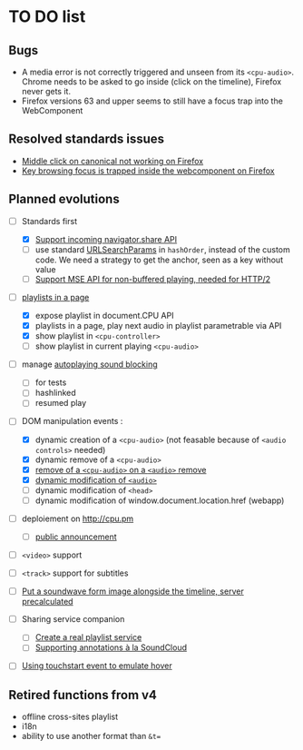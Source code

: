 TO DO list
==========

Bugs
----

* A media error is not correctly triggered and unseen from its  `<cpu-audio>`. Chrome needs to be asked to go inside (click on the timeline), Firefox never gets it.
* Firefox versions 63 and upper seems to still have a focus trap into the WebComponent

Resolved standards issues
-------------------------

* [Middle click on canonical not working on Firefox](https://bugzilla.mozilla.org/show_bug.cgi?id=1476302)
* [Key browsing focus is trapped inside the webcomponent on Firefox](https://bugzilla.mozilla.org/show_bug.cgi?id=1476301)

Planned evolutions
------------------

- [ ] Standards first
    - [X] [Support incoming navigator.share API](https://github.com/dascritch/cpu-audio/issues/4)
    - [ ] use standard [URLSearchParams](https://developer.mozilla.org/en-US/docs/Web/API/URLSearchParams) in `hashOrder`, instead of the custom code. We need a strategy to get the anchor, seen as a key without value
    - [ ] [Support MSE API for non-buffered playing, needed for HTTP/2](https://github.com/dascritch/cpu-audio/issues/12)
- [ ] [playlists in a page](https://github.com/dascritch/cpu-audio/issues/7)
    - [X] expose playlist in document.CPU API
    - [X] playlists in a page, play next audio in playlist parametrable via API
    - [X] show playlist in `<cpu-controller>`
    - [ ] show playlist in current playing `<cpu-audio>`
- [ ] manage [autoplaying sound blocking](https://github.com/dascritch/cpu-audio/issues/17)
    - [ ] for tests
    - [ ] hashlinked
    - [ ] resumed play
- [ ] DOM manipulation events :
    - [X] dynamic creation of a `<cpu-audio>` (not feasable because of `<audio controls>` needed)
    - [X] dynamic remove of a `<cpu-audio>`
    - [X] [remove of a `<cpu-audio>` on a `<audio>` remove](https://github.com/dascritch/ondemiroir-audio-tag/issues/8)
    - [X] [dynamic modification of `<audio>`](https://github.com/dascritch/cpu-audio/issues/13)
    - [ ] dynamic modification of `<head>`
    - [ ] dynamic modification of window.document.location.href (webapp)
- [ ] deploiement on <http://cpu.pm> 
    - [ ] [public announcement](https://www.webcomponents.org/publish)
- [ ] `<video>` support
- [ ] `<track>` support for subtitles 
- [ ] [Put a soundwave form image alongside the timeline, server precalculated](https://github.com/dascritch/cpu-audio/issues/6)
- [ ] Sharing service companion
    - [ ] [Create a real playlist service](https://github.com/dascritch/cpu-audio/issues/8)
    - [ ] [Supporting annotations à la SoundCloud](https://github.com/dascritch/cpu-audio/issues/10)
- [ ] [Using touchstart event to emulate hover](https://github.com/dascritch/cpu-audio/issues/9)


Retired functions from v4
-------------------------

- offline cross-sites playlist
- i18n
- ability to use another format than `&t=`
